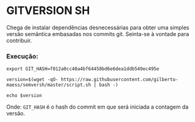 # GITVERSION SH

Chega de instalar dependências desnecessárias para obter uma simples versão semântica embasadas nos commits git.
Seinta-se à vontade para contribuir.

### Execução:

```
export GIT_HASH=f012a0cc40a4bf64458bd6e6dea1ddb549ec495e

version=$(wget -qO- https://raw.githubusercontent.com/gilberto-maess/semversh/master/script.sh | bash -)

echo $version
```

Onde:
`GIT_HASH` é o hash do commit em que será iniciada a contagem da versão.
